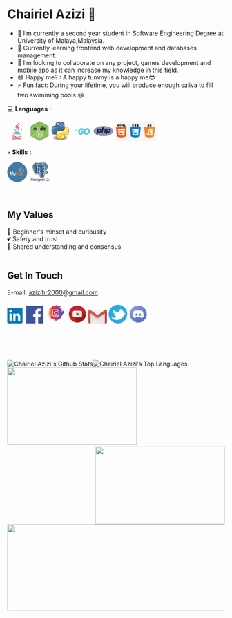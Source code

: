 # Chairiel Azizi 👋

<!--
**chairielazizi/chairielazizi** is a ✨ _special_ ✨ repository because its `README.md` (this file) appears on your GitHub profile.
  ![developer](https://t3.ftcdn.net/jpg/02/24/60/00/240_F_224600069_W7lxO3jE7CZ5s3izuhIoK5uSrDUz9x6W.jpg)
Here are some ideas to get you started:

- 🔭 I’m currently working on ...
- 🌱 I’m currently learning ...
- 👯 I’m looking to collaborate on ...
- 🤔 I’m looking for help with ...
- 💬 Ask me about ...
- 📫 How to reach me: ...
- 😄 Pronouns: ...
- ⚡ Fun fact: ...
photo_2019-09-07_21-28-45.jpg
-->

<!--<img align="right" src="https://github.com/chairielazizi/chairielazizi/blob/master/myAvatar.svg" alt="Just a pic" width=360px height=415px/> --->


- 🔭 I’m currently a second year student in Software Engineering Degree at University of Malaya,Malaysia.
- 🌱 Currently learning frontend web development and databases management.
- 👯 I’m looking to collaborate on any project, games development and mobile app as it can increase my knowledge in this field.
- 😄 Happy me? : A happy tummy is a happy me😎
- ⚡ Fun fact: During your lifetime, you will produce enough saliva to fill two swimming pools.😃

💻 **Languages** : 

<img height="46" width="46"  src="https://github.com/chairielazizi/chairielazizi/blob/master/images/java1.png" />&nbsp;
<img height="46" width="42"  src="https://github.com/chairielazizi/chairielazizi/blob/master/images/nodejs1.png" />
<img height="46" width="46"  src="https://github.com/chairielazizi/chairielazizi/blob/master/images/python.png" />
<img height="46" width="46"  src="https://github.com/chairielazizi/chairielazizi/blob/master/images/golang.png" />
<img height="46" width="46"  src="https://github.com/chairielazizi/chairielazizi/blob/master/images/php.png" />
<img height="46" width="94"  src="https://github.com/chairielazizi/chairielazizi/blob/master/images/frontend1.jpg" />

💀 **Skills** : 

<img height="46" width="46"  src="https://github.com/chairielazizi/chairielazizi/blob/master/images/mysql.png" />&nbsp;
<img height="46" width="46"  src="https://github.com/chairielazizi/chairielazizi/blob/master/images/pg.png" />

<br/>

<!-- > "The way to get started is to quit talking and begin doing." -Walt Disney
<br/> --->

## My Values
👀 Beginner's minset and curiousity <br/>
💕 Safety and trust <br/>
🤙 Shared understanding and consensus <br/>
<br/>

## Get In Touch
<!--Instagram:  https://instagram.com/chairielazizi <br/>
Facebook: https://facebook.com/chairielazizi <br/>
Twitter:  https://twitter.com/milisfuaim <br/> --->
E-mail: azizihr2000@gmail.com <br/> 

[<img align="" alt="LinkedIn" width="40px" src="https://github.com/chairielazizi/chairielazizi/blob/master/images/linkedin.png" />](https://www.linkedin.com/in/chairielazizi)
[<img align="" alt="Facebook" width="40px" src="https://github.com/chairielazizi/chairielazizi/blob/master/images/facebook.png" />](https://facebook.com/chairielazizi)
[<img align="" alt="Instagram" width="49px" src="https://github.com/chairielazizi/chairielazizi/blob/master/images/ig.png" />](https://www.instagram.com/chairielazizi)
[<img align="" alt="Youtube" width="43px" src="https://github.com/chairielazizi/chairielazizi/blob/master/images/youtube.png" />](https://www.youtube.com/channel/UC80mb1uo-CeTnDv9rBjaEKQ)
[<img align="" alt="Gmail" width="43px" src="https://github.com/chairielazizi/chairielazizi/blob/master/images/gmail1.png" />](azizihr2000@gmail.com)
[<img align="" alt="Twitter" width="43px" src="https://github.com/chairielazizi/chairielazizi/blob/master/images/twitter.png" />](https://www.twitter.com/milisfuaim)
[<img align="" alt="Discord" width="43px" src="https://github.com/chairielazizi/chairielazizi/blob/master/images/discord.png" />](https://discordapp.com/users/464470476391972874)
<!--https://accounts.google.com/ServiceLogin?service=mail&passive=true&Email=azizihr2000@gmail.com&continue=https://mail.google.com/mail/u/azizihr2000@gmail.com/?view=cm%26fs=1%26to=someone@example.com%26su=SUBJECT%26body=BODY%26bcc=someone.else@example.com--->

<br/>
<br/>
<br/>
<br/>

<img align="left" alt="Chairiel Azizi's Github Stats" src="https://github-readme-stats.vercel.app/api?username=chairielazizi&show_icons=true&hide_border=true&hide=stars,prs?count_private=true&theme=jolly" />

<img align="" alt="Chairiel Azizi's Top Languages" src="https://github-readme-stats.vercel.app/api/top-langs/?username=chairielazizi&theme=jolly&hide=Swift,Kotlin,Objective-C,ShaderLab,Tex,c%23,jupyter%20notebook&layout=compact&langs_count=10" />

<br/>

<img src="https://media.giphy.com/media/f3iwJFOVOwuy7K6FFw/giphy.gif" width=300px height=180px margin-left="20px"/> 
<img src="https://media.giphy.com/media/L1R1tvI9svkIWwpVYr/giphy.gif" width=300px height=180px margin-left="20px" align="right"/>
<img align="center" src="https://storage.googleapis.com/gweb-uniblog-publish-prod/original_images/Dino_non-birthday_version.gif" width=1000px height=200px/>


<!-- <img align="center" src="https://github.com/chairielazizi/chairielazizi/blob/master/photo_2019-09-07_21-28-45.jpg" alt="Just a pic" width=1000px height=700px/> --->


